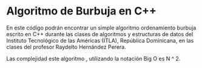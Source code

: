 # Algoritmo de Burbuja en C++

En este código podrán encontrar un simple algoritmo ordenamiento burbuja escrito en C++ durante las clases de algoritmos y estructuras de datos del Instituto Tecnológico de las Américas (ITLA), República Dominicana, en las clases del profesor Raydelto Hernández Perera.

Las complejidad este algoritmo , utilizando la notación Big O es N ^ 2.
